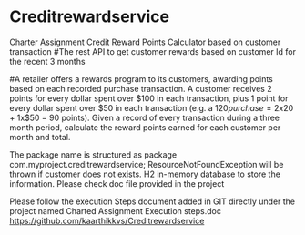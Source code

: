 # Creditrewardservice
Charter Assignment
Credit Reward Points Calculator based on customer transaction
#The rest API to get customer rewards based on customer Id for the recent 3 months

#A retailer offers a rewards program to its customers, awarding points based on each recorded purchase transaction.
A customer receives 2 points for every dollar spent over $100 in each transaction, plus 1 point for every dollar spent over $50 in each transaction
(e.g. a $120 purchase = 2x$20 + 1x$50 = 90 points). Given a record of every transaction during a three month period, calculate the reward points earned for each customer per month and total.

The package name is structured as package com.myproject.creditrewardservice;
ResourceNotFoundException will be thrown if customer does not exists.
H2 in-memory database to store the information.
Please check doc file provided in the project

Please follow the execution Steps document added in GIT directly under the project named
Charted Assignment Execution steps.doc
https://github.com/kaarthikkvs/Creditrewardservice
